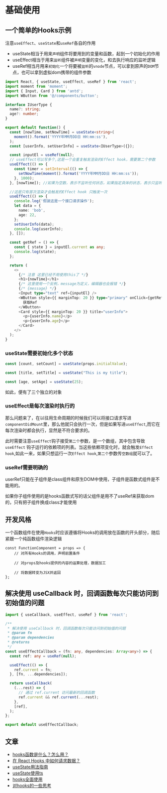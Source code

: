 # 基础使用

## 一个简单的Hooks示例

注意`useEffect`、`useState`和`useRef`各自的作用

- useState相当于用来`声明`组件将要用到的变量和函数，起到一个初始化的作用
- useEffect相当于用来`监听`组件被`声明`变量的变化，和去执行响应的监听逻辑
- useRef相当月用来`初始化`一个将要被`监听`的`vnode`节点，可以拿到原声的`DOM`节点，也可以拿到虚拟dom携带的组件参数

```typescript
import React, { useState, useEffect, useRef } from 'react';
import moment from 'moment';
import { Input, Card } from 'antd';
import WButton from '@/components/button';

interface IUserType {
  name?: string;
  age?: number;
}

export default function() {
  const [nowTime, setNowTime] = useState<string>(
    moment().format('YYYY年MM月DD日 HH:mm:ss'),
  );
  const [userInfo, setUserInfo] = useState<IUserType>({});

  const inputEl = useRef(null);
  // useEffect可以写多个,这是一个会重复触发渲染的Effect hook，需要第二个参数
  useEffect(() => {
    const timer = setInterval(() => {
      setNowTime(moment().format('YYYY年MM月DD日 HH:mm:ss'));
    }, 1000);
  }, [nowTime]); //如果为空数，表示不监听任何状态，如果指定具体的状态，表示只监听该状态

  //这是只有首次渲染才会触发的Effect hook 只触发一次
  useEffect(() => {
    console.log('假装这是一个接口请求操作');
    let data = {
      name: 'bob',
      age: 22,
    };
    setUserInfo(data);
    console.log(userInfo);
  }, []);

  const getRef = () => {
    const { state } = inputEl.current as any;
    console.log(state);
  };

  return (
    <>
      {/* 注意 这里已经不用使用this了 */}
      <h1>{nowTime}</h1>
      {/* 这里使用一个反例，message为定义，编辑器也会报错 */}
      {/* {message} */}
      <Input type="text" ref={inputEl} />
      <WButton style={{ marginTop: 20 }} type="primary" onClick={getRef}>
        获取Ref
      </WButton>
      <Card style={{ marginTop: 20 }} title="userInfo">
        <p>{userInfo.name}</p>
        <p>{userInfo.age}</p>
      </Card>
    </>
  );
}

```

### useState需要初始化多个状态

```typescript
const [count, setCount] = useState(props.initialValue);

const [title, setTitle] = useState("This is my title");

const [age, setAge] = useState(25);
```

如此，便有了三个独立的对象

### useEffect是每次渲染时执行的

那么问题来了，在以往用生命周期的时候我们可以将接口请求写进`componentDidMount`里，那么他就只会执行一次，但是如果写进`useEffect`,而它在每次渲染时都会执行，显然是不符合要求的。

此时需要注意`useEffect`钩子接受`第二个`参数，是一个数组，其中包含导致 `useEffect` 钩子运行的依赖项的列表。当这些依赖项变化时，就会触发`Effect hook`,如此一来，如果只想运行一次`Effect hook`,`第二个`参数传`空数组`就可以了。

### useRef需要明确的

userRef只能在子组件是class组件和原生DOM中使用，子组件是函数式组件是不能用的。

如果你子组件使用的是hooks函数式写的话父组件是用不了useRef来获取dom的，只有把子组件换成class才能使用

## 开发风格

一个函数组件在使用`Hooks`时应该遵循将Hooks的调用放在函数的开头部分，随后紧跟一个纯函数组件渲染逻辑

```tsx
const FunctionComponent = props => {
    // 对所有Hooks的调用，声明前置条件

    // 对props及hooks提供的内容的运算处理，数据加工

    // 将数据转变为JSX并返回
};
```



## 解决使用 useCallback 时，回调函数每次只能访问到初始值的问题

```ts
import { useCallback, useEffect, useRef } from 'react';

/**
 * 解决使用 useCallback 时，回调函数每次只能访问到初始值的问题
 * @param fn
 * @param dependencies
 * @returns
 */
const useEffectCallback = (fn: any, dependencies: Array<any>) => {
  const ref: any = useRef(null);

  useEffect(() => {
    ref.current = fn;
  }, [fn, ...dependencies]);

  return useCallback(
    (...rest) => {
      // 通过 ref.current 访问最新的回调函数
      ref.current && ref.current(...rest);
    },
    [ref],
  );
};

export default useEffectCallback;

```









## 文章

- [hooks函数是什么？怎么用？](http://www.itheima.com/news/20200727/150024.html)
- [在 React Hooks 中如何请求数据？](https://blog.csdn.net/weixin_44092113/article/details/88937437)
- [useState用法指南](https://blog.csdn.net/wu_xianqiang/article/details/105181044)
- [useState使用ts](http://www.zhaima.tech/post/usestate%E4%BD%BF%E7%94%A8typescript%E7%B1%BB%E5%9E%8B)
- [hooks全面使用](https://www.jianshu.com/p/89f2cf94a7c2)
- [对hooks的一些思考](https://zhuanlan.zhihu.com/p/48264713)